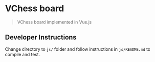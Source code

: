 # VChess board

> VChess board implemented in Vue.js

## Developer Instructions

Change directory to `js/` folder and follow instructions in 
`js/README.md` to compile and test.
